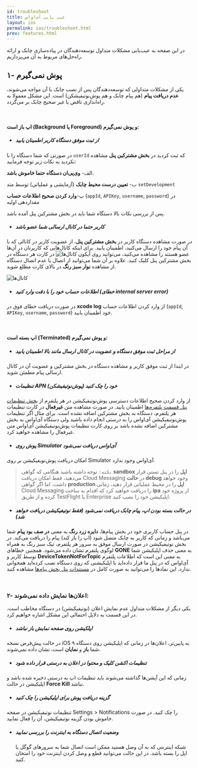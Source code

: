 ```yaml
---
id: troubleshoot
title: عیب یابی آی‌او‌اس
layout: ios
permalink: ios/troubleshoot.html
prev: features.html
---
```


در این صفحه به عیب‌یابی مشکلات متداول توسعه‌دهندگان در پیاده‌سازی چابک و ارائه راه‌‌حل‌های مربوط به آن می‌پردازیم.


## ۱- پوش نمی‌گیرم

یکی از مشکلات متداولی که توسعه‌دهندگان پس از نصب چابک با آن مواجه می‌شوند،‌ **عدم دریافت پیام** (هم پیام چابک و هم پوش‌نوتیفیشکن) است. این مشکل معمولا به راه‌اندازی ناقص یا غیر صحیح چابک بر می‌گردد.

<Br>


#### اپ باز است (Background یا Foreground) و پوش نمی‌گیرم:

- ##### از ثبت موفق دستگاه کاربر اطمینان یابید

در صورتی که شما دستگاه را با `userId` که ثبت کردید در **بخش مشترکین پنل** مشاهده نکردید به نکات زیر توجه فرمایید:

الف- **وی‌پی‌ان دستگاه حتما خاموش باشد**.

ب- **تعیین درست محیط چابک** (آزمایشی و عملیاتی) توسط متد `setDevelopment`

پ-**وارد کردن صحیح اطلاعات حساب** (`appId`, `APIKey`, `username`, `password`) در مقداردهی اولیه


پس از بررسی نکات بالا دستگاه شما باید در بخش مشترکین پنل آمده باشد. 

- ##### کاربر حتما در کانال ارسالی شما عضو باشد

در صورت مشاهده دستگاه کاربر در **بخش مشترکین پنل**، از عضویت کاربر در کانالی که با آن پیام خود را ارسال می‌کنید، اطمینان یابید. برای اینکه کانال‌هایی که کاربرتان در آن‌ها عضو هستند را مشاهده می‌کنید، می‌توانید روی آیکون ![کانال‌ها](http://uupload.ir/files/24jn_channels.png) در کارت هر دستگاه در بخش مشترکین پنل کلیک کنید. علاوه بر آن شما می‌توانید از اتصال یا عدم اتصال دستگاه از مشاهده **نوار سبز رنگ** در بالای کارت مطلع شوید.


![کانال‌ها](http://uupload.ir/files/avly_test.png
)

- ##### اطلاعات حساب خود را با دقت وارد کنید (خطای internal server error)

در صورت دریافت خطای فوق در **xcode log** از وارد کردن اطلاعات حساب (`appId`, `APIKey`, `username`, `password`) خود اطمینان یابید.

<Br>

#### اپ بسته است (Terminated) و پوش نمی‌گیرم:

- ##### از مراحل ثبت موفق دستگاه و عضویت در کانال ارسال مانند بالا اطمینان یابید

در ابتدا از ثبت موفق کاربر و مشاهده دستگاه در بخش مشترکین و عضویت آن در کانال ارسالی پیام مطمئن شوید.

- ##### تنظیمات APN (پوش‌نوتیفیشکن) خود را چک کنید

از وارد کردن صحیح اطلاعات دسترسی پوش‌نوتیفیکیشن در هر پلتفرم از [بخش تنظیمات پنل قسمت پلتفرم‌ها](https://doc.chabokpush.com/panel/settings.html#%D9%BE%D9%84%D8%AA%D9%81%D8%B1%D9%85%D9%87%D8%A7) اطمینان یابید.
در صورت مشاهده متن **غیرفعال** در کارت تنظیمات هر پلتفرم، دستگاه به بخش مشترکین اضافه نشده است. برای مثال اگر تنظیمات پوش‌نوتیفیکیشن آی‌اواس را به درستی انجام داده باشید ولی دستگاه آی‌اواس به بخش مشترکین اضافه نشده باشد بر روی کارت تنظیمات پوش‌نوتیفیکیشن آی‌اواس متن غیرفعال را مشاهده خواهید کرد.

- ##### پوش‌ روی Simulator آی‌او‌اس دریافت نمی‌شود 

امکان دریافت پوش‌نویفیکیشن بر روی Simulator آی‌او‌اس وجود ندارد.

> `نکته:‍` توجه داشته باشید هنگامی که گواهی **sandbox اپل** را در پنل تستی قرار می‌دهید، فقط امکان دریافت Cloud Messaging در **حالت debug** وجود خواهد داشت. اما اگر گواهی **production اپل** را در محیط عملیاتی قرار دهید، زمانی Cloud Messaging را دریافت خواهید کرد که اقدام به ساخت **ipa** از پروژه خود کرده و از طریق TestFlight یا Enterprise اپلیکیشن خود را نصب کنید.

- ##### در حالت بسته بودن اپ، پیام چابک دریافت نمی‌شود (فقط نوتیفیکیشن دریافت خواهد شد)

در پنل حساب کاربری خود در بخش پیام‌ها، **دایره زرد رنگ** به معنی **در صف بود پیام** شما می‌باشد و زمانی که کاربر به چابک متصل شود (اپ را باز کند) پیام را دریافت می‌کند. در بخش نوتیفیکیشن در صورت ارسال موفق به سرور هر پلتفرم، تیک سبز رنگ به همراه لوگوی پلتفرم نشان داده می‌شود. همچنین خطاهای **GONE** به معنی حذف اپلیکیشن شما توسط کاربر و **DeviceTokenNotForTopic** به معنی این است که اطلاعات پلتفرم آی‌او‌اس که در پنل ما قرار داده‌اید با اپلیکیشنی که روی دستگاه نصب کرده‌اید همخوانی ندارد. این نمادها را می‌توانید به صورت کامل در [مستندات پنل بخش پیام‌ها](https://doc.chabokpush.com/panel/inbox.html#نمادهای-وضعیت-پیام) مشاهده کنید.




<Br>



### ۲- اعلان‌ها نمایش داده نمی‌شوند:

یکی دیگر از مشکلات متداول عدم نمایش اعلان (نوتیفیکیشن) در دستگاه مخاطب است. در این قسمت به دلایل احتمالی این مشکل اشاره‌ خواهیم کرد.

- ##### اپلکیشن روی صفحه نمایش باز نباشد

در حالت پیش‌فرض نسخه iOS ۹ به پایین‌تر، اعلان‌ها در زمانی که اپلیکیشن روی دستگاه شما **باز** و **نمایان** است، نشان داده نمی‌شوند.


- ##### تنظیمات اکشن کلیک و محتوا در اعلان به درستی قرار داده‌ شود

زمانی که این آپشن‌ها گذاشته می‌شوند باید تنظیمات اپ به‌ درستی ذخیره شده باشد و اپلیکیشن در حالت **Force Kill** نباشد.


- ##### گزینه دریافت پوش برای اپلیکیشن را چک کنید

تنظیمات نوتیفیکیشن در صفحه Settings > Notifications را چک کنید. در صورت خاموش بودن گزینه نوتیفیکیشن، آن را فعال نمایید.


- ##### وضعیت اتصال دستگاه به اینترنت را بررسی نمایید

  شبکه اینترنتی که به آن وصل هستید ممکن است اتصال شما به سرورهای گوگل یا اپل را بسته باشد. در این حالت می‌توانید قطع و وصل کردن اینترنت خود را امتحان کنید.

 
